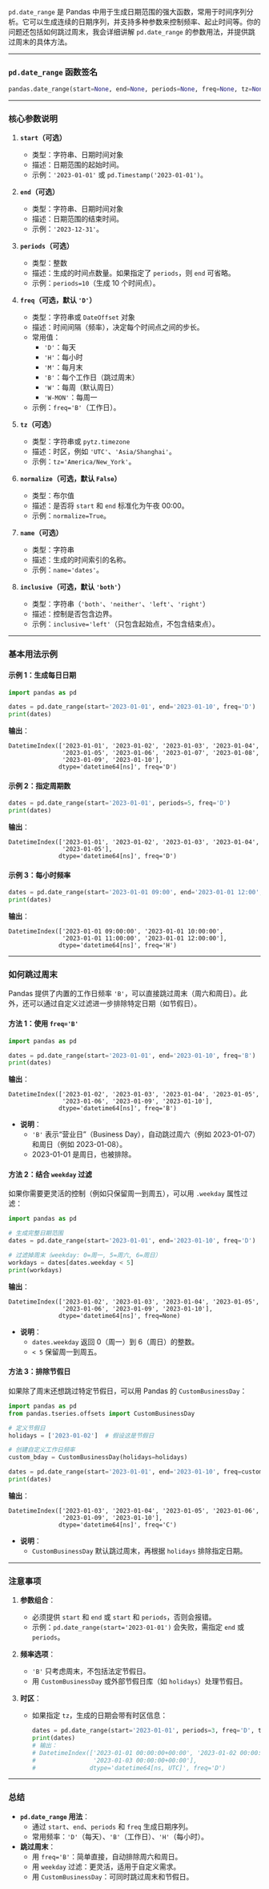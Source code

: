 `pd.date_range` 是 Pandas 中用于生成日期范围的强大函数，常用于时间序列分析。它可以生成连续的日期序列，并支持多种参数来控制频率、起止时间等。你的问题还包括如何跳过周末，我会详细讲解 `pd.date_range` 的参数用法，并提供跳过周末的具体方法。

---

### `pd.date_range` 函数签名
```python
pandas.date_range(start=None, end=None, periods=None, freq=None, tz=None, normalize=False, name=None, inclusive='both', **kwargs)
```

---

### 核心参数说明
1. **`start`（可选）**
   - 类型：字符串、日期时间对象
   - 描述：日期范围的起始时间。
   - 示例：`'2023-01-01'` 或 `pd.Timestamp('2023-01-01')`。

2. **`end`（可选）**
   - 类型：字符串、日期时间对象
   - 描述：日期范围的结束时间。
   - 示例：`'2023-12-31'`。

3. **`periods`（可选）**
   - 类型：整数
   - 描述：生成的时间点数量。如果指定了 `periods`，则 `end` 可省略。
   - 示例：`periods=10`（生成 10 个时间点）。

4. **`freq`（可选，默认 `'D'`）**
   - 类型：字符串或 `DateOffset` 对象
   - 描述：时间间隔（频率），决定每个时间点之间的步长。
   - 常用值：
     - `'D'`：每天
     - `'H'`：每小时
     - `'M'`：每月末
     - `'B'`：每个工作日（跳过周末）
     - `'W'`：每周（默认周日）
     - `'W-MON'`：每周一
   - 示例：`freq='B'`（工作日）。

5. **`tz`（可选）**
   - 类型：字符串或 `pytz.timezone`
   - 描述：时区，例如 `'UTC'`、`'Asia/Shanghai'`。
   - 示例：`tz='America/New_York'`。

6. **`normalize`（可选，默认 `False`）**
   - 类型：布尔值
   - 描述：是否将 `start` 和 `end` 标准化为午夜 00:00。
   - 示例：`normalize=True`。

7. **`name`（可选）**
   - 类型：字符串
   - 描述：生成的时间索引的名称。
   - 示例：`name='dates'`。

8. **`inclusive`（可选，默认 `'both'`）**
   - 类型：字符串（`'both'`、`'neither'`、`'left'`、`'right'`）
   - 描述：控制是否包含边界。
   - 示例：`inclusive='left'`（只包含起始点，不包含结束点）。

---

### 基本用法示例

#### 示例 1：生成每日日期
```python
import pandas as pd

dates = pd.date_range(start='2023-01-01', end='2023-01-10', freq='D')
print(dates)
```

**输出**：
```
DatetimeIndex(['2023-01-01', '2023-01-02', '2023-01-03', '2023-01-04',
               '2023-01-05', '2023-01-06', '2023-01-07', '2023-01-08',
               '2023-01-09', '2023-01-10'],
              dtype='datetime64[ns]', freq='D')
```

#### 示例 2：指定周期数
```python
dates = pd.date_range(start='2023-01-01', periods=5, freq='D')
print(dates)
```

**输出**：
```
DatetimeIndex(['2023-01-01', '2023-01-02', '2023-01-03', '2023-01-04',
               '2023-01-05'],
              dtype='datetime64[ns]', freq='D')
```

#### 示例 3：每小时频率
```python
dates = pd.date_range(start='2023-01-01 09:00', end='2023-01-01 12:00', freq='H')
print(dates)
```

**输出**：
```
DatetimeIndex(['2023-01-01 09:00:00', '2023-01-01 10:00:00',
               '2023-01-01 11:00:00', '2023-01-01 12:00:00'],
              dtype='datetime64[ns]', freq='H')
```

---

### 如何跳过周末
Pandas 提供了内置的工作日频率 `'B'`，可以直接跳过周末（周六和周日）。此外，还可以通过自定义过滤进一步排除特定日期（如节假日）。

#### 方法 1：使用 `freq='B'`
```python
import pandas as pd

dates = pd.date_range(start='2023-01-01', end='2023-01-10', freq='B')
print(dates)
```

**输出**：
```
DatetimeIndex(['2023-01-02', '2023-01-03', '2023-01-04', '2023-01-05',
               '2023-01-06', '2023-01-09', '2023-01-10'],
              dtype='datetime64[ns]', freq='B')
```

- **说明**：
  - `'B'` 表示“营业日”（Business Day），自动跳过周六（例如 2023-01-07）和周日（例如 2023-01-08）。
  - 2023-01-01 是周日，也被排除。

#### 方法 2：结合 `weekday` 过滤
如果你需要更灵活的控制（例如只保留周一到周五），可以用 `.weekday` 属性过滤：
```python
import pandas as pd

# 生成完整日期范围
dates = pd.date_range(start='2023-01-01', end='2023-01-10', freq='D')

# 过滤掉周末（weekday: 0=周一, 5=周六, 6=周日）
workdays = dates[dates.weekday < 5]
print(workdays)
```

**输出**：
```
DatetimeIndex(['2023-01-02', '2023-01-03', '2023-01-04', '2023-01-05',
               '2023-01-06', '2023-01-09', '2023-01-10'],
              dtype='datetime64[ns]', freq=None)
```

- **说明**：
  - `dates.weekday` 返回 0（周一）到 6（周日）的整数。
  - `< 5` 保留周一到周五。

#### 方法 3：排除节假日
如果除了周末还想跳过特定节假日，可以用 Pandas 的 `CustomBusinessDay`：
```python
import pandas as pd
from pandas.tseries.offsets import CustomBusinessDay

# 定义节假日
holidays = ['2023-01-02']  # 假设这是节假日

# 创建自定义工作日频率
custom_bday = CustomBusinessDay(holidays=holidays)

dates = pd.date_range(start='2023-01-01', end='2023-01-10', freq=custom_bday)
print(dates)
```

**输出**：
```
DatetimeIndex(['2023-01-03', '2023-01-04', '2023-01-05', '2023-01-06',
               '2023-01-09', '2023-01-10'],
              dtype='datetime64[ns]', freq='C')
```

- **说明**：
  - `CustomBusinessDay` 默认跳过周末，再根据 `holidays` 排除指定日期。

---

### 注意事项
1. **参数组合**：
   - 必须提供 `start` 和 `end` 或 `start` 和 `periods`，否则会报错。
   - 示例：`pd.date_range(start='2023-01-01')` 会失败，需指定 `end` 或 `periods`。

2. **频率选项**：
   - `'B'` 只考虑周末，不包括法定节假日。
   - 用 `CustomBusinessDay` 或外部节假日库（如 `holidays`）处理节假日。

3. **时区**：
   - 如果指定 `tz`，生成的日期会带有时区信息：
     ```python
     dates = pd.date_range(start='2023-01-01', periods=3, freq='D', tz='UTC')
     print(dates)
     # 输出：
     # DatetimeIndex(['2023-01-01 00:00:00+00:00', '2023-01-02 00:00:00+00:00',
     #                '2023-01-03 00:00:00+00:00'],
     #               dtype='datetime64[ns, UTC]', freq='D')
     ```

---

### 总结
- **`pd.date_range` 用法**：
  - 通过 `start`、`end`、`periods` 和 `freq` 生成日期序列。
  - 常用频率：`'D'`（每天）、`'B'`（工作日）、`'H'`（每小时）。
- **跳过周末**：
  - 用 `freq='B'`：简单直接，自动排除周六和周日。
  - 用 `weekday` 过滤：更灵活，适用于自定义需求。
  - 用 `CustomBusinessDay`：可同时跳过周末和节假日。
